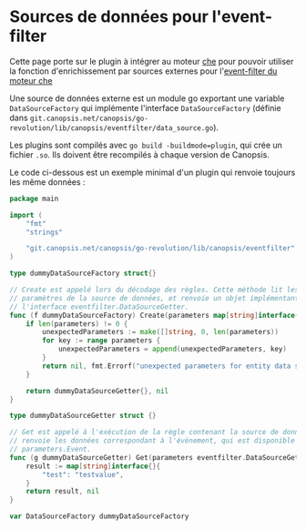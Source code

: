 # Sources de données pour l'event-filter

Cette page porte sur le plugin à intégrer au moteur [che](../../guide-administration/moteurs/moteur-che.md) pour pouvoir utiliser la fonction d'enrichissement par sources externes pour l'[event-filter du moteur che](../../guide-administration/moteurs/moteur-che-event_filter.md)

Une source de données externe est un module go exportant une variable
`DataSourceFactory` qui implémente l'interface `DataSourceFactory` (définie
dans
`git.canopsis.net/canopsis/go-revolution/lib/canopsis/eventfilter/data_source.go`).

Les plugins sont compilés avec `go build -buildmode=plugin`, qui crée un
fichier `.so`. Ils doivent être recompilés à chaque version de Canopsis.

Le code ci-dessous est un exemple minimal d'un plugin qui renvoie toujours les
même données :

```go
package main

import (
	"fmt"
	"strings"

	"git.canopsis.net/canopsis/go-revolution/lib/canopsis/eventfilter"
)

type dummyDataSourceFactory struct{}

// Create est appelé lors du décodage des règles. Cette méthode lit les
// paramètres de la source de données, et renvoie un objet implémentant
// l'interface eventfilter.DataSourceGetter.
func (f dummyDataSourceFactory) Create(parameters map[string]interface{}) (eventfilter.DataSourceGetter, error) {
	if len(parameters) != 0 {
		unexpectedParameters := make([]string, 0, len(parameters))
		for key := range parameters {
			unexpectedParameters = append(unexpectedParameters, key)
		}
		return nil, fmt.Errorf("unexpected parameters for entity data source: %s", strings.Join(unexpectedParameters, ", "))
	}

	return dummyDataSourceGetter{}, nil
}

type dummyDataSourceGetter struct {}

// Get est appelé à l'exécution de la règle contenant la source de donnée, et
// renvoie les données correspondant à l'évènement, qui est disponible dans
// parameters.Event.
func (g dummyDataSourceGetter) Get(parameters eventfilter.DataSourceGetterParameters) (interface{}, error) {
	result := map[string]interface{}{
		"test": "testvalue",
	}
	return result, nil
}

var DataSourceFactory dummyDataSourceFactory
```
